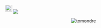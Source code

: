 
<a href="https://linkedin.com/in/tomas-ondrejka">
  <img align="left" alt="Tomas Ondrejka LinkedIn" width="22px" src="https://cdn.tomondre.com/icons/linkedinn.svg" />
</a>
<!-- <a href="https://www.instagram.com/tomas_ondrejka_/">
  <img align="left" alt="Tomas Ondrejka Instagram" width="22px" src="https://cdn.tomondre.com/icons/instagram.svg" />
</a>
<a href="https://www.facebook.com/tomas.o.ondrejka/">
  <img align="left" alt="Tomas Ondrejka Facebook" width="22px" src="https://cdn.tomondre.com/icons/facebook.svg" />
</a> -->

![](https://visitor-badge.glitch.me/badge?page_id=tomondre.tomondre)


<p align="center"> <img src="https://github-readme-stats.vercel.app/api?username=tomondre&show_icons=true&theme=merko" alt="tomondre" />

<!--
**tomondre/tomondre** is a ✨ _special_ ✨ repository because its `README.md` (this file) appears on your GitHub profile.

Here are some ideas to get you started:

- 🔭 I’m currently working on ...
- 🌱 I’m currently learning ...
- 👯 I’m looking to collaborate on ...
- 🤔 I’m looking for help with ...
- 💬 Ask me about ...
- 📫 How to reach me: ...
- 😄 Pronouns: ...
- ⚡ Fun fact: ...
-->
